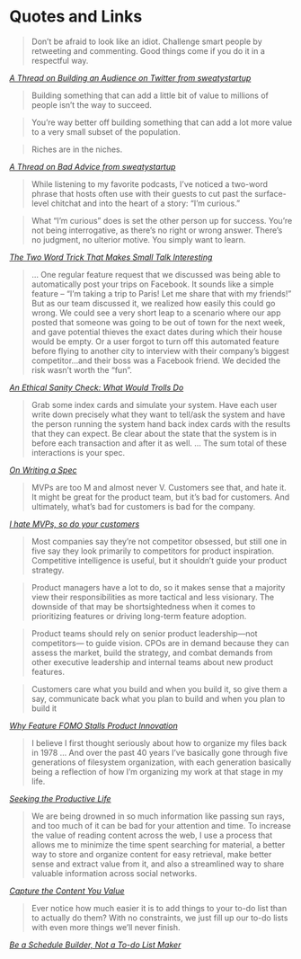 # Quotes and Links

> Don’t be afraid to look like an idiot. Challenge smart people by retweeting and commenting. Good things come if you do it in a respectful way.

*[A Thread on Building an Audience on Twitter from sweatystartup](https://twitter.com/sweatystartup/status/1350113345609867265)*

> Building something that can add a little bit of value to millions of people isn’t the way to succeed.

> You’re way better off building something that can add a lot more value to a very small subset of the population.

> Riches are in the niches.

*[A Thread on Bad Advice from sweatystartup](https://twitter.com/sweatystartup/status/1345855691068764161)*

> While listening to my favorite podcasts, I’ve noticed a two-word phrase that hosts often use with their guests to cut past the surface-level chitchat and into the heart of a story: “I’m curious.”

> What “I’m curious” does is set the other person up for success. You’re not being interrogative, as there’s no right or wrong answer. There’s no judgment, no ulterior motive. You simply want to learn.

*[The Two Word Trick That Makes Small Talk Interesting](https://forge.medium.com/the-2-word-trick-that-makes-small-talk-interesting-fdd4d5aa693)*

> … One regular feature request that we discussed was being able to automatically post your trips on Facebook. It sounds like a simple feature – “I’m taking a trip to Paris! Let me share that with my friends!” But as our team discussed it, we realized how easily this could go wrong. We could see a very short leap to a scenario where our app posted that someone was going to be out of town for the next week, and gave potential thieves the exact dates during which their house would be empty. Or a user forgot to turn off this automated feature before flying to another city to interview with their company’s biggest competitor…and their boss was a Facebook friend. We decided the risk wasn’t worth the “fun”.

*[An Ethical Sanity Check: What Would Trolls Do](https://www.mindtheproduct.com/an-ethical-sanity-check-what-would-trolls-do/)*

> Grab some index cards and simulate your system. Have each user write down precisely what they want to tell/ask the system and have the person running the system hand back index cards with the results that they can expect. Be clear about the state that the system is in before each transaction and after it as well.
...
The sum total of these interactions is your spec.

*[On Writing a Spec](https://seths.blog/2019/12/on-writing-a-spec/)*

> MVPs are too M and almost never V. Customers see that, and hate it. It might be great for the product team, but it’s bad for customers. And ultimately, what’s bad for customers is bad for the company.

*[I hate MVPs, so do your customers](https://blog.asmartbear.com/slc.html)*

> Most companies say they’re not competitor obsessed, but still one in five say they look primarily to competitors for product inspiration. Competitive intelligence is useful, but it shouldn’t guide your product strategy.

> Product managers have a lot to do, so it makes sense that a majority view their responsibilities as more tactical and less visionary. The downside of that may be shortsightedness when it comes to prioritizing features or driving long-term feature adoption.

> Product teams should rely on senior product leadership—not competitors— to guide vision. CPOs are in demand because they can assess the market, build the strategy, and combat demands from other executive leadership and internal teams about new product features.

> Customers care what you build and when you build it, so give them a say, communicate back what you plan to build and when you plan to build it

*[Why Feature FOMO Stalls Product Innovation](https://www.mindtheproduct.com/why-feature-fomo-stalls-product-innovation/)*

> I believe I first thought seriously about how to organize my files back in 1978 … And over the past 40 years I’ve basically gone through five generations of filesystem organization, with each generation basically being a reflection of how I’m organizing my work at that stage in my life.

*[Seeking the Productive Life](https://writings.stephenwolfram.com/2019/02/seeking-the-productive-life-some-details-of-my-personal-infrastructure/)*

> We are being drowned in so much information like passing sun rays, and too much of it can be bad for your attention and time. To increase the value of reading content across the web, I use a process that allows me to minimize the time spent searching for material, a better way to store and organize content for easy retrieval, make better sense and extract value from it, and also a streamlined way to share valuable information across social networks.

*[Capture the Content You Value](https://juvoni.com/capture-the-content-you-value)*

> Ever notice how much easier it is to add things to your to-do list than to actually do them? With no constraints, we just fill up our to-do lists with even more things we’ll never finish.

*[Be a Schedule Builder, Not a To-do List Maker](https://www.nirandfar.com/todo-vs-schedule-builder/)*

